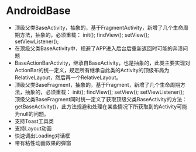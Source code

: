 # AndroidBase

- 顶级父类BaseActivity，抽象的，基于FragmentActivity，新增了几个生命周期方法，抽象的，必须重载：
        init();
        findView();
        setView();
        setViewListener();
 - 在顶级父类BaseActivity中，规避了APP进入后台后重新返回时可能的奔溃问题
 - BaseActionBarActivity，继承自BaseActivity，也是抽象的，此类主要实现对ActionBar的统一定义，规定所有继承自此类的Activity的顶级布局为RelativeLayout，然后再一个RelativeLayout。
 - 顶级父类BaseFragment，抽象的，基于Fragment，新增了几个生命周期方法，抽象的，必须重载：
        init();
        findView();
        setView();
        setViewListener();
 顶级父类BaseFragment同时统一定义了获取顶级父类BaseActivity的方法：getBaseActivity()，此方法规避和处理在某些情况下所获取到的Activity可能为null的问题。
 - 支持Toast工具类
 - 支持Layout动画
 - 快速调出Loading对话框
 - 带有粘性动画效果的弹窗
